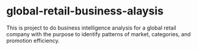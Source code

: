 # global-retail-business-alaysis
This is project to do business intelligence analysis for a global retail company with the purpose to identify patterns of market, categories, and promotion efficiency.
